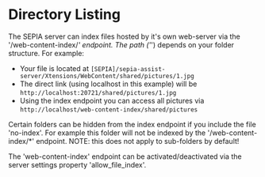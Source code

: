 # Directory Listing

The SEPIA server can index files hosted by it's own web-server via the '/web-content-index/*' endpoint. The path ('*') depends on your folder structure.
For example:
* Your file is located at `[SEPIA]/sepia-assist-server/Xtensions/WebContent/shared/pictures/1.jpg` 
* The direct link (using localhost in this example) will be `http://localhost:20721/shared/pictures/1.jpg`
* Using the index endpoint you can access all pictures via `http://localhost/web-content-index/shared/pictures`

Certain folders can be hidden from the index endpoint if you include the file 'no-index'. For example this folder will not be indexed by the '/web-content-index/*' endpoint. 
NOTE: this does not apply to sub-folders by default!  
   
The 'web-content-index' endpoint can be activated/deactivated via the server settings property 'allow_file_index'.

